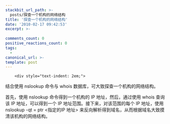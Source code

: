 ```yaml
---
stackbit_url_path: >-
  posts/探查一个机构的网络结构
title: '探查一个机构的网络结构'
date: '2010-02-17 09:42:53'
excerpt: >-
  
comments_count: 0
positive_reactions_count: 0
tags: 
  - 
canonical_url: >-
template: post
---
```


        <div style="text-indent: 2em;">
<p>结合使用 nslookup 命令与 whois 数据库，可大致探查一个机构的网络结构。</p>
<p>首先，使用 nslookup 命令得到一个机构的 IP 地址，然后，通过使用 whois 查询该 IP 地址，可以得到一个 IP 地址范围。接下来，对该范围的每个 IP 地址，使用 nslookup -qt = ptr &lt;指定的IP 地址&gt; 来反向解析得到域名，从而根据域名大致摸清该机构的网络结构。</p>
</div>
      